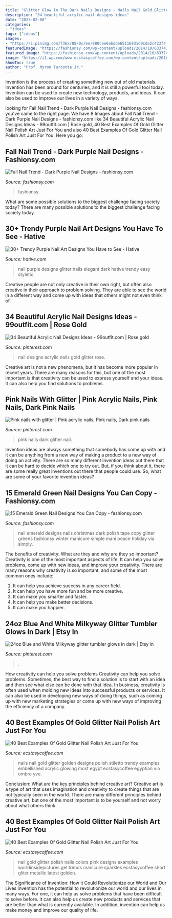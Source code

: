 ```yaml
---
title: "Glitter Glow In The Dark Nails Designs ~ Nails Nail Gold Glitter Golden Designs Polish Stiletto Trendy Examples Embellished Acrylic Glowing Most Egypt Ecstasycoffee Egyptian Via Ombre Yve"
description: "34 beautiful acrylic nail designs ideas"
date: "2023-02-08"
categories:
- "ideas"
tags: ["ideas"]
images:
- "https://i.pinimg.com/736x/88/0c/ee/880cee6ebdde65116831d9cda2c423f4.jpg"
featuredImage: "https://fashionsy.com/wp-content/uploads/2014/10/6337439e378a58b7b01a0f88513d4318.jpg"
featured_image: "https://fashionsy.com/wp-content/uploads/2014/10/6337439e378a58b7b01a0f88513d4318.jpg"
image: "https://i1.wp.com/www.ecstasycoffee.com/wp-content/uploads/2016/10/Gold-Glitter-Nails-Designs-18.jpg"
ShowToc: true
author: "Prof. Myron Turcotte Jr."
---
```



Invention is the process of creating something new out of old materials. Invention has been around for centuries, and it is still a powerful tool today. Invention can be used to create new technology, products, and ideas. It can also be used to improve our lives in a variety of ways.

	

		
looking for Fall Nail Trend - Dark Purple Nail Designs - fashionsy.com you've came to the right page. We have 8 Images about Fall Nail Trend - Dark Purple Nail Designs - fashionsy.com like 34 Beautiful Acrylic Nail Designs Ideas - 99outfit.com | Rose gold, 40 Best Examples Of Gold Glitter Nail Polish Art Just For You and also 40 Best Examples Of Gold Glitter Nail Polish Art Just For You. Here you go:
		
    
## Fall Nail Trend - Dark Purple Nail Designs - Fashionsy.com

<img loading=lazy src="https://fashionsy.com/wp-content/uploads/2014/10/6337439e378a58b7b01a0f88513d4318.jpg" onerror="this.onerror=null;this.src='https://tse3.mm.bing.net/th?id=OIP.eEg4EorlUrzhI2mSoqaurwHaJM&amp;pid=15.1';" alt="Fall Nail Trend - Dark Purple Nail Designs - fashionsy.com">

_Source: fashionsy.com_

>fashionsy. 

	

What are some possible solutions to the biggest challenge facing society today?
There are many possible solutions to the biggest challenge facing society today.

    
## 30+ Trendy Purple Nail Art Designs You Have To See - Hative

<img loading=lazy src="https://hative.com/wp-content/uploads/2015/07/purple-nails/12-purple-nail-art-designs.jpg" onerror="this.onerror=null;this.src='https://tse2.mm.bing.net/th?id=OIP.sujWrEXcVUXmRfqnx7374gHaLH&amp;pid=15.1';" alt="30+ Trendy Purple Nail Art Designs You Have to See - Hative">

_Source: hative.com_

>nail purple designs glitter nails elegant dark hative trendy easy styletic. 

	

Creative people are not only creative in their own right, but often also creative in their approach to problem solving. They are able to see the world in a different way and come up with ideas that others might not even think of.

    
## 34 Beautiful Acrylic Nail Designs Ideas - 99outfit.com | Rose Gold

<img loading=lazy src="https://i.pinimg.com/736x/88/0c/ee/880cee6ebdde65116831d9cda2c423f4.jpg" onerror="this.onerror=null;this.src='https://tse4.mm.bing.net/th?id=OIP.n_jMAlhjx21M8Xm9dkH1dAHaJ3&amp;pid=15.1';" alt="34 Beautiful Acrylic Nail Designs Ideas - 99outfit.com | Rose gold">

_Source: pinterest.com_

>nail designs acrylic nails gold glitter rose. 

	

Creative art is not a new phenomena, but it has become more popular in recent years. There are many reasons for this, but one of the most important is that creativity can be used to express yourself and your ideas. It can also help you find solutions to problems.

    
## Pink Nails With Glitter | Pink Acrylic Nails, Pink Nails, Dark Pink Nails

<img loading=lazy src="https://i.pinimg.com/736x/13/d2/ca/13d2ca2428dd6b611f7adc28d7d26b9f.jpg" onerror="this.onerror=null;this.src='https://tse3.mm.bing.net/th?id=OIP.IW8FDRZdotFPqd8a6uiu8gHaNL&amp;pid=15.1';" alt="Pink nails with glitter | Pink acrylic nails, Pink nails, Dark pink nails">

_Source: pinterest.com_

>pink nails dark glitter nail. 

	

Invention ideas are always something that somebody has come up with and it can be anything from a new way of making a product to a new way of doing an activity. There are so many different invention ideas out there that it can be hard to decide which one to try out. But, if you think about it, there are some really great inventions out there that people could use. So, what are some of your favorite invention ideas?

    
## 15 Emerald Green Nail Designs You Can Copy - Fashionsy.com

<img loading=lazy src="http://fashionsy.com/wp-content/uploads/2015/12/glitter-emerald-green-nails-630x976.jpg" onerror="this.onerror=null;this.src='https://tse1.mm.bing.net/th?id=OIP.p5vTdNOkJz54QHufZHJmGwHaLe&amp;pid=15.1';" alt="15 Emerald Green Nail Designs You Can Copy - fashionsy.com">

_Source: fashionsy.com_

>nail emerald designs nails christmas dark polish tape copy glitter greens fashionsy winter manicure simple mani peace holiday via simply. 

	

The benefits of creativity: What are they and why are they so important?
Creativity is one of the most important aspects of life. It can help you solve problems, come up with new ideas, and improve your creativity. There are many reasons why creativity is so important, and some of the most common ones include: 
1) It can help you achieve success in any career field.
2) It can help you have more fun and be more creative. 
3) It can make you smarter and faster. 
4) It can help you make better decisions. 
5) It can make you happier.

    
## 24oz Blue And White Milkyway Glitter Tumbler Glows In Dark | Etsy In

<img loading=lazy src="https://i.pinimg.com/736x/8d/bf/7b/8dbf7bd319122a241ff8ffcd24cecc75.jpg" onerror="this.onerror=null;this.src='https://tse4.mm.bing.net/th?id=OIP.XtzapiwVseQVP2jNh0tAqAHaJ3&amp;pid=15.1';" alt="24oz Blue and White Milkyway glitter tumbler glows in dark | Etsy in">

_Source: pinterest.com_

>. 

	

How creativity can help you solve problems
Creativity can help you solve problems. Sometimes, the best way to find a solution is to start with an idea and then see what else can be done with that idea. In business, creativity is often used when molding new ideas into successful products or services. It can also be used in developing new ways of doing things, such as coming up with new marketing strategies or come up with new ways of improving the efficiency of a company.

    
## 40 Best Examples Of Gold Glitter Nail Polish Art Just For You

<img loading=lazy src="https://i1.wp.com/www.ecstasycoffee.com/wp-content/uploads/2016/10/Gold-Glitter-Nails-Designs-18.jpg" onerror="this.onerror=null;this.src='https://tse2.mm.bing.net/th?id=OIP.zBJE-f1CGXnuaxPWD2iAyQHaLH&amp;pid=15.1';" alt="40 Best Examples Of Gold Glitter Nail Polish Art Just For You">

_Source: ecstasycoffee.com_

>nails nail gold glitter golden designs polish stiletto trendy examples embellished acrylic glowing most egypt ecstasycoffee egyptian via ombre yve. 

	

Conclusion: What are the key principles behind creative art?
Creative art is a type of art that uses imagination and creativity to create things that are not typically seen in the world. There are many different principles behind creative art, but one of the most important is to be yourself and not worry about what others think.

    
## 40 Best Examples Of Gold Glitter Nail Polish Art Just For You

<img loading=lazy src="https://i0.wp.com/www.ecstasycoffee.com/wp-content/uploads/2016/10/Gold-Glitter-Nails-Designs-23.jpg?resize=620%2C826" onerror="this.onerror=null;this.src='https://tse2.mm.bing.net/th?id=OIP.YVq1eh3ZaA21sq24lsej4wHaJ3&amp;pid=15.1';" alt="40 Best Examples Of Gold Glitter Nail Polish Art Just For You">

_Source: ecstasycoffee.com_

>nail gold glitter polish nails colors pink designs examples worldinsidepictures gel trends manicure sparkles ecstasycoffee short gliter metallic latest golden. 

	

The Significance of Invention: How it Could Revolutionize our World and Our Lives
Invention has the potential to revolutionize our world and our lives in many ways. For one, it can help us solve problems that have been difficult to solve before. It can also help us create new products and services that are better than what is currently available. In addition, invention can help us make money and improve our quality of life.


